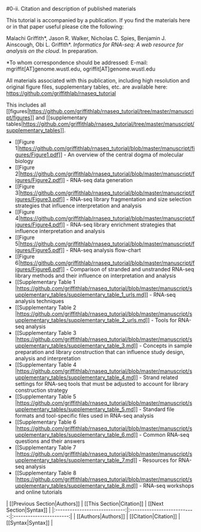 #0-ii. Citation and description of published materials

This tutorial is accompanied by a publication.  If you find the materials here or in that paper useful please cite the following:

Malachi Griffith\*, Jason R. Walker, Nicholas C. Spies, Benjamin J. Ainscough, Obi L. Griffith\*. *Informatics for RNA-seq: A web resource for analysis on the cloud*. In preparation.

\*To whom correspondence should be addressed: 
E-mail: mgriffit[AT]genome.wustl.edu, ogriffit[AT]genome.wustl.edu

All materials associated with this publication, including high resolution and original figure files, supplementary tables, etc. are available here: https://github.com/griffithlab/rnaseq_tutorial

This includes all [[figures|https://github.com/griffithlab/rnaseq_tutorial/tree/master/manuscript/figures]] and [[supplementary tables|https://github.com/griffithlab/rnaseq_tutorial/tree/master/manuscript/supplementary_tables]].

- [[Figure 1|https://github.com/griffithlab/rnaseq_tutorial/blob/master/manuscript/figures/Figure1.pdf]] - An overview of the central dogma of molecular biology
- [[Figure 2|https://github.com/griffithlab/rnaseq_tutorial/blob/master/manuscript/figures/Figure2.pdf]] - RNA-seq data generation
- [[Figure 3|https://github.com/griffithlab/rnaseq_tutorial/blob/master/manuscript/figures/Figure3.pdf]] - RNA-seq library fragmentation and size selection strategies that influence interpretation and analysis
- [[Figure 4|https://github.com/griffithlab/rnaseq_tutorial/blob/master/manuscript/figures/Figure4.pdf]] - RNA-seq library enrichment strategies that influence interpretation and analysis
- [[Figure 5|https://github.com/griffithlab/rnaseq_tutorial/blob/master/manuscript/figures/Figure5.pdf]] - RNA-seq analysis flow-chart
- [[Figure 6|https://github.com/griffithlab/rnaseq_tutorial/blob/master/manuscript/figures/Figure6.pdf]] - Comparison of stranded and unstranded RNA-seq library methods and their influence on interpretation and analysis
- [[Supplementary Table 1 |https://github.com/griffithlab/rnaseq_tutorial/blob/master/manuscript/supplementary_tables/supplementary_table_1_urls.md]] - RNA-seq analysis techniques
- [[Supplementary Table 2 |https://github.com/griffithlab/rnaseq_tutorial/blob/master/manuscript/supplementary_tables/supplementary_table_2_urls.md]] - Tools for RNA-seq analysis
- [[Supplementary Table 3 |https://github.com/griffithlab/rnaseq_tutorial/blob/master/manuscript/supplementary_tables/supplementary_table_3.md]] - Concepts in sample preparation and library construction that can influence study design, analysis and interpretation
- [[Supplementary Table 4 |https://github.com/griffithlab/rnaseq_tutorial/blob/master/manuscript/supplementary_tables/supplementary_table_4.md]] - Strand related settings for RNA-seq tools that must be adjusted to account for library construction strategy
- [[Supplementary Table 5 |https://github.com/griffithlab/rnaseq_tutorial/blob/master/manuscript/supplementary_tables/supplementary_table_5.md]] - Standard file formats and tool-specific files used in RNA-seq analysis
- [[Supplementary Table 6 |https://github.com/griffithlab/rnaseq_tutorial/blob/master/manuscript/supplementary_tables/supplementary_table_6.md]] - Common RNA-seq questions and their answers
- [[Supplementary Table 7 |https://github.com/griffithlab/rnaseq_tutorial/blob/master/manuscript/supplementary_tables/supplementary_table_7.md]] - Resources for RNA-seq analysis
- [[Supplementary Table 8 |https://github.com/griffithlab/rnaseq_tutorial/blob/master/manuscript/supplementary_tables/supplementary_table_8.md]] - RNA-seq workshops and online tutorials


| [[Previous Section|Authors]]  | [[This Section|Citation]]   | [[Next Section|Syntax]] |
|:-----------------------------:|:---------------------------:|:-----------------------:|
| [[Authors|Authors]]           | [[Citation|Citation]]       | [[Syntax|Syntax]]       |
